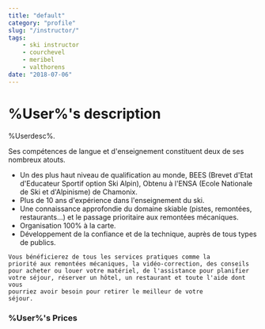```yaml
---
title: "default"
category: "profile"
slug: "/instructor/"
tags:
    - ski instructor
    - courchevel
    - meribel
    - valthorens
date: "2018-07-06"
---
```


# %User%'s description
 
%Userdesc%.

 Ses compétences de langue et d'enseignement constituent deux de ses nombreux atouts.

* Un des plus haut niveau de qualification au monde, BEES (Brevet d'Etat d'Educateur Sportif option Ski Alpin), Obtenu à l'ENSA (Ecole Nationale de Ski et d'Alpinisme) de Chamonix.
* Plus de 10 ans d'expérience dans l'enseignement du ski.
* Une connaissance approfondie du domaine skiable (pistes, remontées, restaurants...) et le passage prioritaire aux remontées mécaniques.
* Organisation 100% à la carte.
* Développement de la confiance et de la technique, auprès de tous types de publics.

<code>Vous bénéficierez de tous les services pratiques comme la priorité aux remontées mécaniques, la vidéo-correction, des conseils pour acheter ou louer votre matériel, de l'assistance pour planifier votre séjour, réserver un hôtel, un restaurant et toute l'aide dont vous pourriez avoir besoin pour retirer le meilleur de votre séjour.</code> 

### %User%'s Prices

